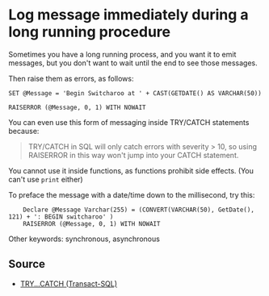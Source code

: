 ﻿# Log message immediately during a long running procedure

Sometimes you have a long running process, and you want it to emit messages, but you don't want to wait until the end to see those messages.

Then raise them as errors, as follows:


    SET @Message = 'Begin Switcharoo at ' + CAST(GETDATE() AS VARCHAR(50))

    RAISERROR (@Message, 0, 1) WITH NOWAIT


You can even use this form of messaging inside TRY/CATCH statements because:

> TRY/CATCH in SQL will only catch errors with severity > 10, so using RAISERROR in this way won't jump into your CATCH statement.


You cannot use it inside functions, as functions prohibit side effects. (You can't use `print` either)


To preface the message with a date/time down to the millisecond, try this:

        Declare @Message Varchar(255) = (CONVERT(VARCHAR(50), GetDate(), 121) + ': BEGIN switcharoo' )
        RAISERROR (@Message, 0, 1) WITH NOWAIT


Other keywords: synchronous, asynchronous

## Source

 * [TRY...CATCH (Transact-SQL)](https://msdn.microsoft.com/en-us/library/ms175976.aspx)